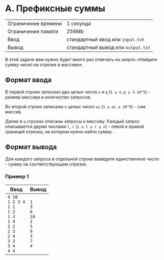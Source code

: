 # A. Префиксные суммы

|                     |                                    |
| ------------------- | ---------------------------------- |
| Ограничение времени | 1 секунда                          |
| Ограничение памяти  | 256Mb                              |
| Ввод                | стандартный ввод или `input.txt`   |
| Вывод               | стандартный вывод или `output.txt` |

В этой задаче вам нужно будет много раз отвечать на запрос «Найдите сумму чисел на отрезке в массиве».

## Формат ввода

В первой строке записано два целых числа `n` и `q` (`1 ≤ n,q ≤ 3⋅10^5`) - размер массива и количество запросов.

Во второй строке записаны `n` целых чисел `ai` (`1 ≤ ai ≤ 10^9`) - сам массив.

Далее в `q` строках описаны запросы к массиву. Каждый запрос описывается двумя числами `l`, `r` (`1 ≤ l ≤ r ≤ n`) - левой и правой границей отрезка, на котором нужно найти сумму.

## Формат вывода

Для каждого запроса в отдельной строке выведите единственное число - сумму на соответствующем отрезке.

### Пример 1

| Ввод                                                                                                                                | Вывод                                                                                 |
| ----------------------------------------------------------------------------------------------------------------------------------- | ------------------------------------------------------------------------------------- |
| `4 10` <br> `1 2 3 4` <br> `1 1` <br> `1 2` <br> `1 3` <br> `1 4` <br> `2 2` <br> `2 3` <br> `2 4` <br> `3 3` <br> `3 4` <br> `4 4` | `1` <br> `3` <br> `6` <br> `10` <br> `2` <br> `5` <br> `9` <br> `3` <br> `7` <br> `4` |
